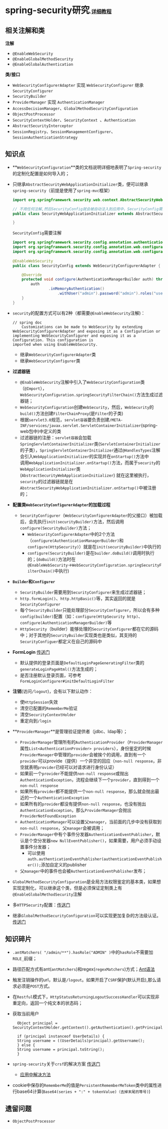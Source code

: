 # spring-security研究<small><small><small>.[详细教程](http://www.tianshouzhi.com/api/tutorials/spring_security_4/250)</small></small></small>
## 相关注解和类
**注解**
* `@EnableWebSecurity`
* `@EnableGlobalMethodSecurity`
* `@EnableGlobalAuthentication`  

**类/接口**
* `WebSecurityConfigurerAdapter` 实现 `WebSecurityConfigurer` 继承 `SecurityConfigurer`
* `SecurityBuilder`
* `ProviderManager` 实现 `AuthenticationManager`
* `AccessDecisionManager`、`GlobalMethodSecurityConfiguration`
* `ObjectPostProcessor`
* `SecurityContextHolder`、`SecurityContext `、`Authentication`
* `AbstractSecurityInterceptor`
* `SessionRegistry`、`SessionManagementConfigurer`、`SessionAuthenticationStrategy`


## 知识点
* **`WebSecurityConfiguration`**类的文档说明详细地表明了`Spring-security`的定制化配置是如何导入的；

* 只继承`AbstractSecurityWebApplicationInitializer`类，便可以继承`spring-security`（前提是使用了`spring-mvc`框架）  

    ```java
    import org.springframework.security.web.context.AbstractSecurityWebApplicationInitializer;  
    
    // 不用任何注解,然后SecurityConfig就会被自动注入到应用中，SecurityConfig需要注解
    public class SecurityWebApplicationInitializer extends AbstractSecurityWebApplicationInitializer {
    
    }
    ```
    `SecurityConfig`需要注解
    ```java
    import org.springframework.security.config.annotation.authentication.builders.AuthenticationManagerBuilder;
    import org.springframework.security.config.annotation.web.configuration.EnableWebSecurity;
    import org.springframework.security.config.annotation.web.configuration.WebSecurityConfigurerAdapter;
      
    @EnableWebSecurity
    public class SecurityConfig extends WebSecurityConfigurerAdapter {
    
        @Override
        protected void configure(AuthenticationManagerBuilder auth) throws Exception {
            auth
                    .inMemoryAuthentication()
                        .withUser("admin").password("admin").roles("user");
        }
    }
    ```

* `security`的配置方式可以有2种（都需要`@EnableWebSecurity`注解)：  
    ```
    // spring doc
        Customizations can be made to WebSecurity by extending WebSecurityConfigurerAdapter and exposing it as a Configuration or implementing WebSecurityConfigurer and exposing it as a Configuration. This configuration is 
    imported when using EnableWebSecurity.
    ```

    * 继承`WebSecurityConfigurerAdapter`类
    * 继承`WebSecurityConfigurer`类  


* **过滤器链** 
  * `@EnableWebSecurity`注解中引入了`WebSecurityConfiguration`类（`@Import`），`WebSecurityConfiguration.springSecurityFilterChain()`方法生成过滤器链；
  * `WebSecurityConfiguration`创建`WebSecurity`，然后，`WebSecurity`的`build()`方法创建`FilterChainProxy`(是`Filter`的子类)
  * 根据`servlet3.0`规范，`servlet容器`要负责创建`/META-INF/services/javax.servlet.ServletContainerInitializer`(spring-web包中)中定义的类
  * 过滤器链的注册：`servlet容器`会加载`SpringServletContainerInitializer`类(`ServletContainerInitializer`的子类），`SpringServletContainerInitializer`通过`@HandlesTypes`注解会引入`WebApplicationInitializer`的实现并在`onStartup()`方法中  
  调用`WebApplicationInitializer.onStartup()`方法，而属于`security`的`WebApplicationInitializer`类(`AbstractSecurityWebApplicationInitializer`) 就在这里被执行，`security`的过滤器链就是在`AbstractSecurityWebApplicationInitializer.onStartup()`中被注册的；
  
* **配置类`WebSecurityConfigurerAdapter`的加载过程**  
  * `SecurityConfigurer`（`WebSecurityConfigurerAdapter`的父接口）被加载后，会先执行`init(securityBuilder)`方法，然后调用`configure(SecurityBuilder)`方法；  
     * `WebSecurityConfigurerAdapter`中的2个方法（`configure(AuthenticationManagerBuilder)`和`configure(HttpSecurity)`）就是在`init(securityBuilder)`中执行的
     * `configure(SecurityBuilder)`是在`builder.doBuild()`调用时执行的；(`doBuild()`方法时在`@EnableWebSecurity`→`WebSecurityConfiguration.springSecurityFilterChain()`中执行)
  
* **`Builder`和`Configurer`**  
  * `SecurityBuilder`需要用到`SecurityConfigurer`来生成过滤器链；
  * `http.formLogin()`、`http.httpBasic()`等，其实返回的就是`SecurityConfigurer`
  * 每个`SecurityBuilder`只能处理部分`SecurityConfigurer`，所以会有多种`config(builder)`配置（如：`configure(HttpSecurity http)`、`configure(AuthenticationManagerBuilder)`等
  * `HttpSecurity`（builder）能够处理的`SecurityConfigurer`都在它的源码中；对于其他的`SecurityBuilder`实现类也是类似，其支持的`SecurityConfiguer`都定义在自己的源码中
  
* **FormLogin** [传送门](http://www.tianshouzhi.com/api/tutorials/spring_security_4/265)
  * 默认提供的登录页面是`DefaultLoginPageGeneratingFilter`类的`generateLoginPageHtml()`方法生成的；
  * 是否注册默认登录页面，可参考`FormLoginConfigurer#initDefaultLoginFilter`

* **注销**(访问`/logout`)，会有以下默认动作：  
  * 使`HttpSession`失效
  * 清空已配置的`RememberMe`验证
  * 清空`SecurityContextHolder`
  * 重定向到`/login`
  
* **`ProviderManager`**是管理验证提供者（jdbc、ldap等）；  
  * `ProviderManager`管理所有的`AuthenticationProvider`（`ProviderManager`属性`List<AuthenticationProvider> providers`），身份鉴定的时候`ProviderManager`中管理的`provider`会被挨个的调用，直到有一个`provider`可以provide（提供）一个非空的回应（`non-null response`，非空就表明`provider`已经可以对请求进行身份认证）
  * 如果前一个`provider`不能提供`non-null response`或抛出`AuthenticationException`，流程会继续下一个`provider`，直到得到一个`non-null response`
  * 如果所有`provider`都不能提供一个`non-null response`，那么就会抛出最近的一个`AuthenticationException`
  * 如果所有的`provider`都没有提供`non-null response`，也没有抛出`AuthenticationException`，那么`ProviderManager`会抛出`ProviderNotFoundException`
  * `AuthenticationManager`可以设置父`manager`，当前面的几步中没有获取到`non-null response`，父`manager`会被调用；
  * `ProviderManager`中有个事件分发器`AuthenticationEventPublisher`，默认是个空分发器`new NullEventPublisher()`，如果需要，用户必须手动设置事件分发器；
    * 可以使用`auth.authenticationEventPublisher(authenticationEventPublisher());`添加自定义的publisher
  * 父`manager`中的事件也会被`AuthenticationEventPublisher`发布；
  
* `GlobalMethodSecurityConfiguration`是全局方法权限鉴定的基本类，如果想实现定制化，可以继承这个类，但是必须保证定制类上有`@EnableGlobalMethodSecurity`注解
* 多`HTTPSecurity`配置：[传送门](http://www.tianshouzhi.com/api/tutorials/spring_security_4/268)
* 继承`GlobalMethodSecurityConfiguration`可以实现更加复杂的方法级认证。[传送门](http://www.tianshouzhi.com/api/tutorials/spring_security_4/269)
  
## 知识碎片
* `.antMatchers( "/admin/**").hasRole("ADMIN" )`中的`hasRole`不需要加`ROLE_`前缀；
* 路径匹配方式有ant(`antMatchers`)和regex(`regexMatchers`)方式；[Ant语法](http://www.tianshouzhi.com/api/tutorials/spring_security_4/293)
* 触发注销操作的url，默认是`/logout`。如果开启了`CSRF`保护(默认开启),那么请求必须是`POST`方式。
* 在`Restful`模式下，`HttpStatusReturningLogoutSuccessHandler`可以实现非重定向，返回一个纯文本的状态码；
* 获取当前用户  
  ```
    Object principal = SecurityContextHolder.getContext().getAuthentication().getPrincipal();
     
    if (principal instanceof UserDetails) {
    String username = ((UserDetails)principal).getUsername();
    } else {
    String username = principal.toString();
    }
  ```
* `spring-security`关于`crsf`的解决方案  [传送门](https://blog.csdn.net/u012373815/article/details/55047285)

  * [应用中解决方法](https://www.jianshu.com/p/9a7b8b441b24)
* cookie中保存的`RememberMe`的值是`PersistentRememberMeToken`类中的属性进行base64计算(`Base64(series + ":" + tokenValue)（去掉末尾的等号)`)

## 遗留问题
* `ObjectPostProcessor`